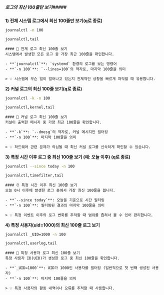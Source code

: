 ##### 로그의 최신 100줄만 보기#####

**1) 전체 시스템 로그에서 최신 100줄만 보기(q로 종료)**

```bash
journalctl -n 100
```

```tech
journalctl,tail
```

```desc
#### 📜 전체 로그 최신 100줄 보기
시스템에서 발생한 모든 로그 중 가장 최근 100줄을 확인합니다.

- **`journalctl`**: `systemd` 환경의 로그를 보는 명령어
- **`-n 100`**: `--lines=100`의 약자로, 마지막 100줄을 의미

> 💡 시스템에 무슨 일이 일어나고 있는지 전체적인 상황을 빠르게 파악할 때 유용합니다.
```

**2) 커널 로그의 최신 100줄 보기(q로 종료)**

```bash
journalctl -k -n 100
```

```tech
journalctl,kernel,tail
```

```desc
#### 🐧 커널 로그 최신 100줄 보기
커널이 출력한 메시지 중 가장 최근 100줄을 확인합니다.

- **`-k`**: `--dmesg`의 약자로, 커널 메시지만 필터링
- **`-n 100`**: 마지막 100줄을 의미

> 💡 하드웨어 관련 문제가 의심될 때 최신 커널 로그를 신속하게 확인할 수 있습니다.
```

**3) 특정 시간 이후 로그 중 최신 100줄 보기 (예: 오늘 이후) (q로 종료)**

```bash
journalctl --since today -n 100
```

```tech
journalctl,timefilter,tail
```

```desc
#### ⏰ 특정 시간 이후 최신 100줄 보기
오늘 0시 이후에 발생한 로그 중에서 가장 최신 100줄을 봅니다.

- **`--since today`**: 오늘을 기준으로 시간 필터링
- **`-n 100`**: 필터링된 결과의 마지막 100줄을 의미

> 💡 특정 이벤트 이후의 로그 변화를 추적할 때 범위를 좁혀서 볼 수 있어 편리합니다.
```

**4) 특정 사용자(uid=1000)의 최신 100줄 로그 보기**

```bash
journalctl _UID=1000 -n 100
```

```tech
journalctl,userlog,tail
```

```desc
#### 👤 특정 사용자 로그 최신 100줄 보기
특정 사용자 ID(UID)가 생성한 로그 중 최신 100줄을 확인합니다.

- **`_UID=1000`**: UID가 1000인 사용자를 필터링 (일반적으로 첫 번째 생성된 사용자)
- **`-n 100`**: 마지막 100줄을 의미

> 💡 특정 사용자의 활동 내역이나 오류를 추적할 때 사용합니다.
```
